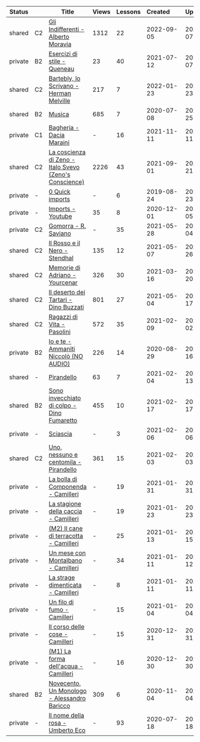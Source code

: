 |Status| |Title|Views|Lessons|Created&nbsp;&nbsp;&nbsp;&nbsp;&nbsp;&nbsp;|Updated&nbsp;&nbsp;&nbsp;&nbsp;&nbsp;&nbsp;|
|------|-|-----|-----|-------|--------------|--------------|
|shared|C2|[Gli Indifferenti - Alberto Moravia](https://www.lingq.com/en/learn/it/web/library/course/1138389)|1312|22|2022-09-05|2022-09-07
|private|B2|[Esercizi di stile - Queneau](https://www.lingq.com/en/learn/it/web/library/course/881365)|23|40|2021-07-12|2022-02-07
|shared|C2|[Bartebly, lo Scrivano - Herman Melville](https://www.lingq.com/en/learn/it/web/library/course/1003925)|217|7|2022-01-23|2022-01-23
|shared|B2|[Musica](https://www.lingq.com/en/learn/it/web/library/course/757554)|685|7|2020-07-08|2021-12-25
|private|C1|[Bagheria - Dacia Maraini](https://www.lingq.com/en/learn/it/web/library/course/957126)|-|16|2021-11-11|2021-11-11
|shared|C2|[La coscienza di Zeno - Italo Svevo (Zeno's Conscience)](https://www.lingq.com/en/learn/it/web/library/course/909521)|2226|43|2021-09-01|2021-10-21
|private|-|[0 Quick imports](https://www.lingq.com/en/learn/it/web/library/course/498135)|-|6|2019-08-24|2021-07-23
|private|-|[Imports - Youtube](https://www.lingq.com/en/learn/it/web/library/course/769012)|35|8|2020-12-01|2021-07-05
|private|C2|[Gomorra - R. Saviano](https://www.lingq.com/en/learn/it/web/library/course/855106)|-|35|2021-05-28|2021-06-04
|shared|C2|[Il Rosso e il Nero - Stendhal](https://www.lingq.com/en/learn/it/web/library/course/843060)|135|12|2021-05-07|2021-05-26
|shared|C2|[Memorie di Adriano - Yourcenar](https://www.lingq.com/en/learn/it/web/library/course/811529)|326|30|2021-03-16|2021-05-20
|shared|C2|[Il deserto dei Tartari - Dino Buzzati](https://www.lingq.com/en/learn/it/web/library/course/841433)|801|27|2021-05-04|2021-05-17
|shared|C2|[Ragazzi di Vita - Pasolini](https://www.lingq.com/en/learn/it/web/library/course/786516)|572|35|2021-02-09|2021-04-02
|private|B2|[Io e te - Ammaniti Niccolò (NO AUDIO)](https://www.lingq.com/en/learn/it/web/library/course/686244)|226|14|2020-08-29|2021-03-16
|shared|-|[Pirandello](https://www.lingq.com/en/learn/it/web/library/course/783106)|63|7|2021-02-04|2021-03-13
|shared|B2|[Sono invecchiato di colpo - Dino Fumaretto](https://www.lingq.com/en/learn/it/web/library/course/793101)|455|10|2021-02-17|2021-02-17
|private|-|[Sciascia](https://www.lingq.com/en/learn/it/web/library/course/784169)|-|3|2021-02-06|2021-02-06
|shared|C2|[Uno, nessuno e centomila - Pirandello](https://www.lingq.com/en/learn/it/web/library/course/782324)|361|15|2021-02-03|2021-02-03
|private|-|[La bolla di Componenda - Camilleri](https://www.lingq.com/en/learn/it/web/library/course/780144)|-|19|2021-01-31|2021-01-31
|private|-|[La stagione della caccia - Camilleri](https://www.lingq.com/en/learn/it/web/library/course/774275)|-|19|2021-01-23|2021-01-23
|private|-|[(M2) Il cane di terracotta - Camilleri](https://www.lingq.com/en/learn/it/web/library/course/768430)|-|25|2021-01-13|2021-01-15
|private|-|[Un mese con Montalbano - Camilleri](https://www.lingq.com/en/learn/it/web/library/course/767043)|-|34|2021-01-11|2021-01-12
|private|-|[La strage dimenticata - Camilleri](https://www.lingq.com/en/learn/it/web/library/course/767131)|-|8|2021-01-11|2021-01-11
|private|-|[Un filo di fumo - Camilleri](https://www.lingq.com/en/learn/it/web/library/course/762019)|-|15|2021-01-04|2021-01-04
|private|-|[Il corso delle cose - Camilleri](https://www.lingq.com/en/learn/it/web/library/course/759287)|-|15|2020-12-31|2020-12-31
|private|-|[(M1) La forma dell'acqua - Camilleri](https://www.lingq.com/en/learn/it/web/library/course/758882)|-|16|2020-12-30|2020-12-30
|shared|B2|[Novecento, Un Monologo - Alessandro Baricco](https://www.lingq.com/en/learn/it/web/library/course/723986)|309|6|2020-11-04|2020-11-04
|private|-|[Il nome della rosa - Umberto Eco](https://www.lingq.com/en/learn/it/web/library/course/664945)|-|93|2020-07-18|2020-07-18
